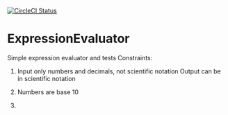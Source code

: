 [![CircleCI Status](https://circleci.com/gh/khtan/ExpressionEvaluator.svg?style=shield)](https://circleci.com/gh/khtan/ExpressionEvaluator)
# ExpressionEvaluator
Simple expression evaluator and tests
Constraints:
1) Input only numbers and decimals, not scientific notation
   Output can be in scientific notation
   
2) Numbers are base 10

3) 
